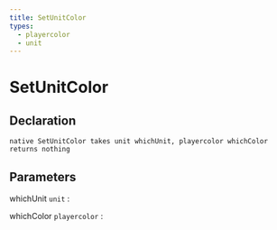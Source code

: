 ```yaml
---
title: SetUnitColor
types:
  - playercolor
  - unit
---
```


# SetUnitColor

## Declaration

```jass
native SetUnitColor takes unit whichUnit, playercolor whichColor returns nothing
```

## Parameters
whichUnit `unit`
: 

whichColor `playercolor`
: 
